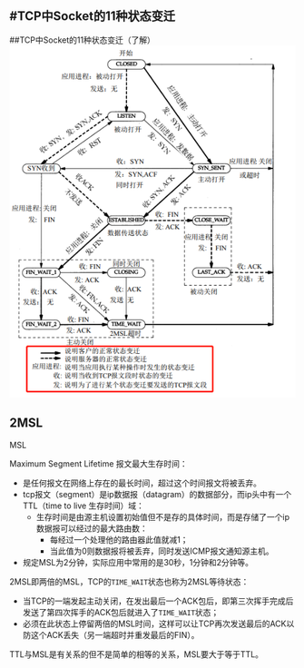 #TCP中Socket的11种状态变迁
---
##TCP中Socket的11种状态变迁（了解）
![](/assets/TCP中Socket状态变迁.png)

## 2MSL

MSL

Maximum Segment Lifetime 报文最大生存时间：

* 是任何报文在网络上存在的最长时间，超过这个时间报文将被丢弃。
* tcp报文（segment）是ip数据报（datagram）的数据部分，而ip头中有一个TTL（time to live 生存时间）域：
  * 生存时间是由源主机设置初始值但不是存的具体时间，而是存储了一个ip数据报可以经过的最大路由数：
    * 每经过一个处理他的路由器此值就减1；
    * 当此值为0则数据报将被丢弃，同时发送ICMP报文通知源主机。
* 规定MSL为2分钟，实际应用中常用的是30秒，1分钟和2分钟等。

2MSL即两倍的MSL，TCP的`TIME_WAIT`状态也称为2MSL等待状态：

- 当TCP的一端发起主动关闭，在发出最后一个ACK包后，即第三次挥手完成后发送了第四次挥手的ACK包后就进入了`TIME_WAIT`状态；
- 必须在此状态上停留两倍的MSL时间，这样可以让TCP再次发送最后的ACK以防这个ACK丢失（另一端超时并重发最后的FIN）。

TTL与MSL是有关系的但不是简单的相等的关系，MSL要大于等于TTL。

